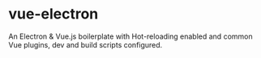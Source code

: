 # vue-electron
An Electron &amp; Vue.js boilerplate with Hot-reloading enabled and common Vue plugins, dev and build scripts configured.
